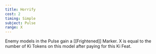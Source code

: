```yaml
---
title: Horrify
cost: 2
timing: Simple
subject: Pulse
range: X
---
```

Enemy models in the Pulse gain a [[Frightened]] Marker.
X is equal to the number of Ki Tokens on this model after paying for this Ki Feat.